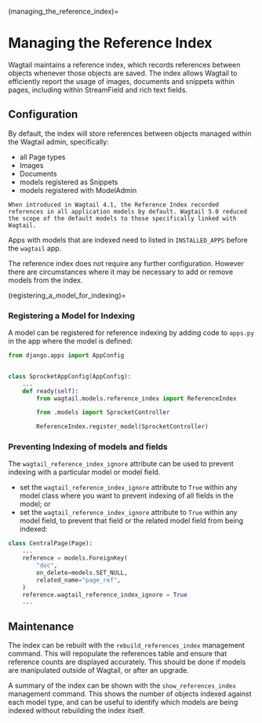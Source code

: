 (managing_the_reference_index)=

# Managing the Reference Index

Wagtail maintains a reference index, which records references between objects whenever those objects are saved. The index allows Wagtail to efficiently report the usage of images, documents and snippets within pages, including within StreamField and rich text fields.

## Configuration

By default, the index will store references between objects managed within the Wagtail admin, specifically:
- all Page types
- Images
- Documents
- models registered as Snippets
- models registered with ModelAdmin

```{versionchanged} 5.0
When introduced in Wagtail 4.1, the Reference Index recorded references in all application models by default. Wagtail 5.0 reduced the scope of the default models to those specifically linked with Wagtail.
```

Apps with models that are indexed need to listed in `INSTALLED_APPS` before the `wagtail` app.

The reference index does not require any further configuration. However there are circumstances where it may be necessary to add or remove models from the index.

(registering_a_model_for_indexing)=

### Registering a Model for Indexing

A model can be registered for reference indexing by adding code to `apps.py` in the app where the model is defined:

```python
from django.apps import AppConfig


class SprocketAppConfig(AppConfig):
    ...
    def ready(self):
        from wagtail.models.reference_index import ReferenceIndex

        from .models import SprocketController

        ReferenceIndex.register_model(SprocketController)
```

### Preventing Indexing of models and fields

The `wagtail_reference_index_ignore` attribute can be used to prevent indexing with a particular model or model field.

- set the `wagtail_reference_index_ignore` attribute to `True` within any model class where you want to prevent indexing of all fields in the model; or
- set the `wagtail_reference_index_ignore` attribute to `True` within any model field, to prevent that field or the related model field from being indexed:

```python
class CentralPage(Page):
    ...
    reference = models.ForeignKey(
        "doc",
        on_delete=models.SET_NULL,
        related_name="page_ref",
    )
    reference.wagtail_reference_index_ignore = True
    ...
```

## Maintenance

The index can be rebuilt with the `rebuild_references_index` management command. This will repopulate the references table and ensure that reference counts are displayed accurately. This should be done if models are manipulated outside of Wagtail, or after an upgrade.

A summary of the index can be shown with the `show_references_index` management command. This shows the number of objects indexed against each model type, and can be useful to identify which models are being indexed without rebuilding the index itself.
